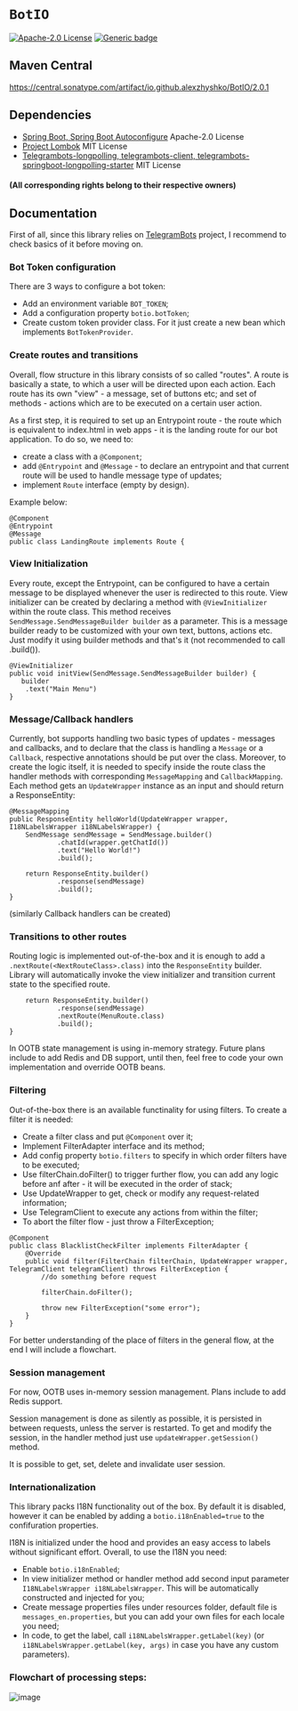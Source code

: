 # `BotIO`
[![Apache-2.0 License](https://img.shields.io/badge/License-Apache_2.0-Blue.svg)](LICENSE)
[![Generic badge](https://img.shields.io/badge/Build-Passing-Green.svg)](https://central.sonatype.com/artifact/io.github.alexzhyshko/BotIO/2.0.1)

## Maven Central
https://central.sonatype.com/artifact/io.github.alexzhyshko/BotIO/2.0.1

## Dependencies

* [Spring Boot, Spring Boot Autoconfigure](https://github.com/spring-projects/spring-boot) Apache-2.0 License
* [Project Lombok](https://projectlombok.org/) MIT License
* [Telegrambots-longpolling, telegrambots-client, telegrambots-springboot-longpolling-starter](https://github.com/rubenlagus/TelegramBots) MIT License
#### (All corresponding rights belong to their respective owners)

## Documentation

First of all, since this library relies on [TelegramBots](https://github.com/rubenlagus/TelegramBots) project, I recommend to check basics of it before moving on.


### Bot Token configuration

There are 3 ways to configure a bot token:
* Add an environment variable `BOT_TOKEN`;
* Add a configuration property `botio.botToken`;
* Create custom token provider class. For it just create a new bean which implements `BotTokenProvider`.

### Create routes and transitions

Overall, flow structure in this library consists of so called "routes". A route is basically a state, to which a user will be directed upon each action.
Each route has its own "view" - a message, set of buttons etc; and set of methods - actions which are to be executed on a certain user action.

As a first step, it is required to set up an Entrypoint route - the route which is equivalent to index.html in web apps - it is the landing route for our bot application.
To do so, we need to:
* create a class with a `@Component`;
* add `@Entrypoint` and `@Message` - to declare an entrypoint and that current route will be used to handle message type of updates;
* implement `Route` interface (empty by design).

Example below:

```
@Component
@Entrypoint
@Message
public class LandingRoute implements Route {
```

### View Initialization

Every route, except the Entrypoint, can be configured to have a certain message to be displayed whenever the user is redirected to this route.
View initializer can be created by declaring a method with `@ViewInitializer` within the route class. This method receives `SendMessage.SendMessageBuilder builder` as a parameter.
This is a message builder ready to be customized with your own text, buttons, actions etc. Just modify it using builder methods and that's it (not recommended to call .build()).

```
@ViewInitializer
public void initView(SendMessage.SendMessageBuilder builder) {
   builder
    .text("Main Menu")
}
```

### Message/Callback handlers

Currently, bot supports handling two basic types of updates - messages and callbacks, and to declare that the class is handling a `Message` or a `Callback`, respective annotations should be put over the class.
Moreover, to create the logic itself, it is needed to specify inside the route class the handler methods with corresponding `MessageMapping` and `CallbackMapping`. Each method gets an `UpdateWrapper` instance as an input and should return a ResponseEntity:

```
@MessageMapping
public ResponseEntity helloWorld(UpdateWrapper wrapper, I18NLabelsWrapper i18NLabelsWrapper) {
    SendMessage sendMessage = SendMessage.builder()
            .chatId(wrapper.getChatId())
            .text("Hello World!")
            .build();
						
    return ResponseEntity.builder()
            .response(sendMessage)
            .build();
}
```
(similarly Callback handlers can be created)

### Transitions to other routes

Routing logic is implemented out-of-the-box and it is enough to add a `.nextRoute(<NextRouteClass>.class)` into the `ResponseEntity` builder.
Library will automatically invoke the view initializer and transition current state to the specified route.


```
    return ResponseEntity.builder()
            .response(sendMessage)
            .nextRoute(MenuRoute.class)
            .build();
}
```

In OOTB state management is using in-memory strategy. Future plans include to add Redis and DB support, until then, feel free to code your own implementation and override OOTB beans.

### Filtering

Out-of-the-box there is an available functinality for using filters.
To create a filter it is needed:
* Create a filter class and put `@Component` over it;
* Implement FilterAdapter interface and its method;
* Add config property `botio.filters` to specify in which order filters have to be executed;
* Use filterChain.doFilter() to trigger further flow, you can add any logic before anf after - it will be executed in the order of stack;
* Use UpdateWrapper to get, check or modify any request-related information;
* Use TelegramClient to execute any actions from within the filter;
* To abort the filter flow - just throw a FilterException;

```
@Component
public class BlacklistCheckFilter implements FilterAdapter {
    @Override
    public void filter(FilterChain filterChain, UpdateWrapper wrapper, TelegramClient telegramClient) throws FilterException {
        //do something before request

        filterChain.doFilter();

        throw new FilterException("some error");
    }
}
```

For better understanding of the place of filters in the general flow, at the end I will include a flowchart.

### Session management

For now, OOTB uses in-memory session management. Plans include to add Redis support.

Session management is done as silently as possible, it is persisted in between requests, unless the server is restarted.
To get and modify the session, in the handler method just use `updateWrapper.getSession()` method.

It is possible to get, set, delete and invalidate user session.

### Internationalization

This library packs I18N functionality out of the box. By default it is disabled, however it can be enabled by adding a `botio.i18nEnabled=true` to the confifuration properties.

I18N is initialized under the hood and provides an easy access to labels without significant effort.
Overall, to use the I18N you need:
* Enable `botio.i18nEnabled`;
* In view initializer method or handler method add second input parameter `I18NLabelsWrapper i18NLabelsWrapper`. This will be automatically constructed and injected for you;
* Create message properties files under resources folder, default file is `messages_en.properties`, but you can add your own files for each locale you need;
* In code, to get the label, call `i18NLabelsWrapper.getLabel(key)` (or `i18NLabelsWrapper.getLabel(key, args)` in case you have any custom parameters).

### Flowchart of processing steps:
![image](https://github.com/user-attachments/assets/2a251dae-ddbd-471e-be46-82aa7e397368)


